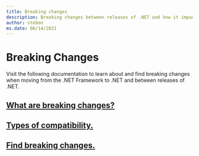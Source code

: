 ```yaml
---
title: Breaking changes
description: Breaking changes between releases of .NET and how it impacts compatibility.
author: stebon
ms.date: 06/14/2021
---
```

# Breaking Changes

Visit the following documentation to learn about and find breaking changes when moving from the .NET Framework to .NET and between releases of .NET.

## [What are breaking changes?](../compatibility/index.md)

## [Types of compatibility.](../compatibility/categories.md)

## [Find breaking changes.](../compatibility/breaking-changes.md)
